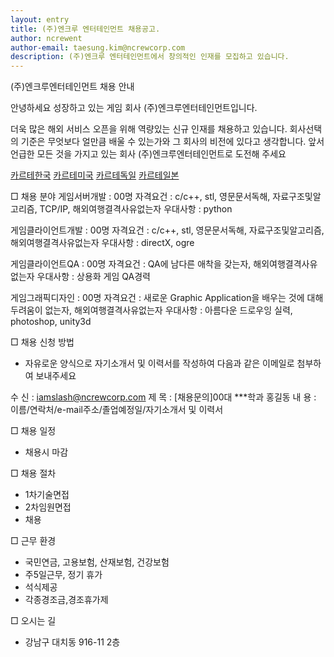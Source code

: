 ```yaml
---
layout: entry
title: (주)엔크루 엔터테인먼트 채용공고.
author: ncrewent
author-email: taesung.kim@ncrewcorp.com
description: (주)엔크루 엔터테인먼트에서 창의적인 인재를 모집하고 있습니다.
---
```


(주)엔크루엔터테인먼트 채용 안내

안녕하세요 성장하고 있는 게임 회사 (주)엔크루엔터테인먼트입니다.

더욱 많은 해외 서비스 오픈을 위해 역량있는 신규 인재를 채용하고
있습니다. 회사선택의 기준은 무엇보다 얼만큼 배울 수 있는가와 그 회사의
비전에 있다고 생각합니다. 앞서 언급한 모든 것을 가지고 있는 회사
(주)엔크루엔터테인먼트로 도전해 주세요

[카르테한국] [카르테미국] [카르테독일] [카르테일본]

□ 채용 분야
  게임서버개발 : 00명
    자격요건 : c/c++, stl, 영문문서독해, 자료구조및알고리즘, TCP/IP, 해외여행결격사유없는자
    우대사항 : python
   
  게임클라이언트개발 : 00명
    자격요건 : c/c++, stl, 영문문서독해, 자료구조및알고리즘, 해외여행결격사유없는자
    우대사항 : directX, ogre

  게임클라이언트QA : 00명
    자격요건 : QA에 남다른 애착을 갖는자, 해외여행결격사유없는자
    우대사항 : 상용화 게임 QA경력 

  게임그래픽디자인 : 00명
    자격요건 : 새로운 Graphic Application을 배우는 것에 대해 두려움이 없는자, 해외여행결격사유없는자
    우대사항 : 아름다운 드로우잉 실력, photoshop, unity3d

□ 채용 신청 방법

- 자유로운 양식으로 자기소개서 및 이력서를 작성하여 다음과 같은 이메일로 첨부하여 보내주세요

수 신 : iamslash@ncrewcorp.com
제 목 : [채용문의]00대 ***학과 홍길동
내 용 : 이름/연락처/e-mail주소/졸업예정일/자기소개서 및 이력서

□ 채용 일정

- 채용시 마감

□ 채용 절차

- 1차기술면접
- 2차임원면접
- 채용

□ 근무 환경

- 국민연금, 고용보험, 산재보험, 건강보험
- 주5일근무, 정기 휴가
- 석식제공
- 각종경조금,경조휴가제

□ 오시는 길

- 강남구 대치동 916-11 2층

  [카르테한국]: http://carte.gamescampus.co.kr
  [카르테미국]: http://carte.gamescampus.com
  [카르테독일]: http://carte.gamescampus.co.eu
  [카르테일본]: http://carte.gamescampus.co.jp

